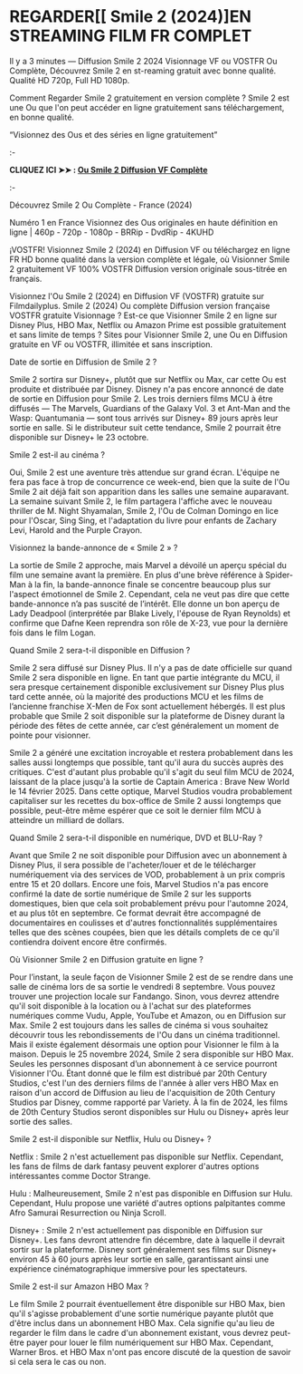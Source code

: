 # REGARDER[[ Smile 2 (2024)]EN STREAMING FILM FR COMPLET
Il y a 3 minutes — Diffusion Smile 2 2024 Visionnage VF ou VOSTFR Ou Complète, Découvrez Smile 2 en st-reaming gratuit avec bonne qualité. Qualité HD 720p, Full HD 1080p.

Comment Regarder Smile 2 gratuitement en version complète ? Smile 2 est une Ou que l'on peut accéder en ligne gratuitement sans téléchargement, en bonne qualité.

“Visionnez des Ous et des séries en ligne gratuitement”

:-

**CLIQUEZ ICI ➤➤ : [Ou Smile 2 Diffusion VF Complète](https://t.co/3jLbxFFLcM)**

:-

Découvrez Smile 2 Ou Complète - France (2024)

Numéro 1 en France Visionnez des Ous originales en haute définition en ligne | 460p - 720p - 1080p - BRRip - DvdRip - 4KUHD

¡VOSTFR! Visionnez Smile 2 (2024) en Diffusion VF ou téléchargez en ligne FR HD bonne qualité dans la version complète et légale, où Visionner Smile 2 gratuitement VF 100% VOSTFR Diffusion version originale sous-titrée en français.

Visionnez l'Ou Smile 2 (2024) en Diffusion VF (VOSTFR) gratuite sur Filmdailyplus. Smile 2 (2024) Ou complète Diffusion version française VOSTFR gratuite Visionnage ? Est-ce que Visionner Smile 2 en ligne sur Disney Plus, HBO Max, Netflix ou Amazon Prime est possible gratuitement et sans limite de temps ? Sites pour Visionner Smile 2, une Ou en Diffusion gratuite en VF ou VOSTFR, illimitée et sans inscription.

Date de sortie en Diffusion de Smile 2 ?

Smile 2 sortira sur Disney+, plutôt que sur Netflix ou Max, car cette Ou est produite et distribuée par Disney. Disney n'a pas encore annoncé de date de sortie en Diffusion pour Smile 2. Les trois derniers films MCU à être diffusés — The Marvels, Guardians of the Galaxy Vol. 3 et Ant-Man and the Wasp: Quantumania — sont tous arrivés sur Disney+ 89 jours après leur sortie en salle. Si le distributeur suit cette tendance, Smile 2 pourrait être disponible sur Disney+ le 23 octobre.

Smile 2 est-il au cinéma ?

Oui, Smile 2 est une aventure très attendue sur grand écran. L'équipe ne fera pas face à trop de concurrence ce week-end, bien que la suite de l'Ou Smile 2 ait déjà fait son apparition dans les salles une semaine auparavant. La semaine suivant Smile 2, le film partagera l'affiche avec le nouveau thriller de M. Night Shyamalan, Smile 2, l'Ou de Colman Domingo en lice pour l'Oscar, Sing Sing, et l'adaptation du livre pour enfants de Zachary Levi, Harold and the Purple Crayon.

Visionnez la bande-annonce de « Smile 2 » ?

La sortie de Smile 2 approche, mais Marvel a dévoilé un aperçu spécial du film une semaine avant la première. En plus d'une brève référence à Spider-Man à la fin, la bande-annonce finale se concentre beaucoup plus sur l'aspect émotionnel de Smile 2. Cependant, cela ne veut pas dire que cette bande-annonce n’a pas suscité de l’intérêt. Elle donne un bon aperçu de Lady Deadpool (interprétée par Blake Lively, l'épouse de Ryan Reynolds) et confirme que Dafne Keen reprendra son rôle de X-23, vue pour la dernière fois dans le film Logan.

Quand Smile 2 sera-t-il disponible en Diffusion ?

Smile 2 sera diffusé sur Disney Plus. Il n'y a pas de date officielle sur quand Smile 2 sera disponible en ligne. En tant que partie intégrante du MCU, il sera presque certainement disponible exclusivement sur Disney Plus plus tard cette année, où la majorité des productions MCU et les films de l’ancienne franchise X-Men de Fox sont actuellement hébergés. Il est plus probable que Smile 2 soit disponible sur la plateforme de Disney durant la période des fêtes de cette année, car c’est généralement un moment de pointe pour visionner.

Smile 2 a généré une excitation incroyable et restera probablement dans les salles aussi longtemps que possible, tant qu'il aura du succès auprès des critiques. C'est d'autant plus probable qu'il s'agit du seul film MCU de 2024, laissant de la place jusqu'à la sortie de Captain America : Brave New World le 14 février 2025. Dans cette optique, Marvel Studios voudra probablement capitaliser sur les recettes du box-office de Smile 2 aussi longtemps que possible, peut-être même espérer que ce soit le dernier film MCU à atteindre un milliard de dollars.

Quand Smile 2 sera-t-il disponible en numérique, DVD et BLU-Ray ?

Avant que Smile 2 ne soit disponible pour Diffusion avec un abonnement à Disney Plus, il sera possible de l'acheter/louer et de le télécharger numériquement via des services de VOD, probablement à un prix compris entre 15 et 20 dollars. Encore une fois, Marvel Studios n'a pas encore confirmé la date de sortie numérique de Smile 2 sur les supports domestiques, bien que cela soit probablement prévu pour l'automne 2024, et au plus tôt en septembre. Ce format devrait être accompagné de documentaires en coulisses et d'autres fonctionnalités supplémentaires telles que des scènes coupées, bien que les détails complets de ce qu'il contiendra doivent encore être confirmés.

Où Visionner Smile 2 en Diffusion gratuite en ligne ?

Pour l’instant, la seule façon de Visionner Smile 2 est de se rendre dans une salle de cinéma lors de sa sortie le vendredi 8 septembre. Vous pouvez trouver une projection locale sur Fandango. Sinon, vous devrez attendre qu'il soit disponible à la location ou à l'achat sur des plateformes numériques comme Vudu, Apple, YouTube et Amazon, ou en Diffusion sur Max. Smile 2 est toujours dans les salles de cinéma si vous souhaitez découvrir tous les rebondissements de l'Ou dans un cinéma traditionnel. Mais il existe également désormais une option pour Visionner le film à la maison. Depuis le 25 novembre 2024, Smile 2 sera disponible sur HBO Max. Seules les personnes disposant d’un abonnement à ce service pourront Visionner l'Ou. Étant donné que le film est distribué par 20th Century Studios, c'est l'un des derniers films de l'année à aller vers HBO Max en raison d'un accord de Diffusion au lieu de l'acquisition de 20th Century Studios par Disney, comme rapporté par Variety. À la fin de 2024, les films de 20th Century Studios seront disponibles sur Hulu ou Disney+ après leur sortie des salles.

Smile 2 est-il disponible sur Netflix, Hulu ou Disney+ ?

Netflix : Smile 2 n'est actuellement pas disponible sur Netflix. Cependant, les fans de films de dark fantasy peuvent explorer d'autres options intéressantes comme Doctor Strange.

Hulu : Malheureusement, Smile 2 n'est pas disponible en Diffusion sur Hulu. Cependant, Hulu propose une variété d'autres options palpitantes comme Afro Samurai Resurrection ou Ninja Scroll.

Disney+ : Smile 2 n'est actuellement pas disponible en Diffusion sur Disney+. Les fans devront attendre fin décembre, date à laquelle il devrait sortir sur la plateforme. Disney sort généralement ses films sur Disney+ environ 45 à 60 jours après leur sortie en salle, garantissant ainsi une expérience cinématographique immersive pour les spectateurs.

Smile 2 est-il sur Amazon HBO Max ?

Le film Smile 2 pourrait éventuellement être disponible sur HBO Max, bien qu'il s'agisse probablement d'une sortie numérique payante plutôt que d'être inclus dans un abonnement HBO Max. Cela signifie qu'au lieu de regarder le film dans le cadre d'un abonnement existant, vous devrez peut-être payer pour louer le film numériquement sur HBO Max. Cependant, Warner Bros. et HBO Max n'ont pas encore discuté de la question de savoir si cela sera le cas ou non.


